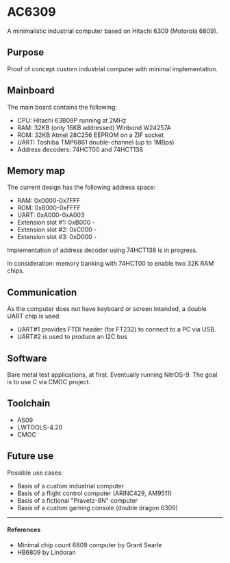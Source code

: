 # AC6309
A minimalistic industrial computer based on Hitachi 6309 (Motorola 6809).

## Purpose
Proof of concept custom industrial computer with minimal implementation.

## Mainboard
The main board contains the following:
* CPU: Hitachi 63B09P running at 2MHz
* RAM: 32KB (only 16KB addressed) Winbond W24257A
* ROM: 32KB Atmel 28C256 EEPROM on a ZIF socket
* UART: Toshiba TMP6861 double-channel (up to 1MBps)
* Address decoders: 74HCT00 and 74HCT138

## Memory map
The current design has the following address space:
* RAM: 0x0000-0x7FFF
* ROM: 0x8000-0xFFFF
* UART: 0xA000-0xA003
* Extension slot #1: 0xB000 - 
* Extension slot #2: 0xC000 - 
* Extension slot #3: 0xD000 - 

Implementation of address decoder using 74HCT138 is in progress.

In consideration: memory banking with 74HCT00 to enable two 32K RAM chips.


## Communication
As the computer does not have keyboard or screen intended, a double UART chip is used. 
* UART#1 provides FTDI header (for FT232) to connect to a PC via USB.
* UART#2 is used to produce an I2C bus

## Software
Bare metal test applications, at first. Eventually running NitrOS-9. The goal is to use C via CMOC project.

## Toolchain
* AS09 
* LWTOOLS-4.20 
* CMOC 


## Future use
Possible use cases:
* Basis of a custom industrial computer
* Basis of a flight control computer (ARINC429, AM9511)
* Basis of a fictional "Pravetz-8N" computer
* Basis of a custom gaming console (double dragon 6309)


- - - 

#### References
* Minimal chip count 6809 computer by Grant Searle
* HB6809 by Lindoran